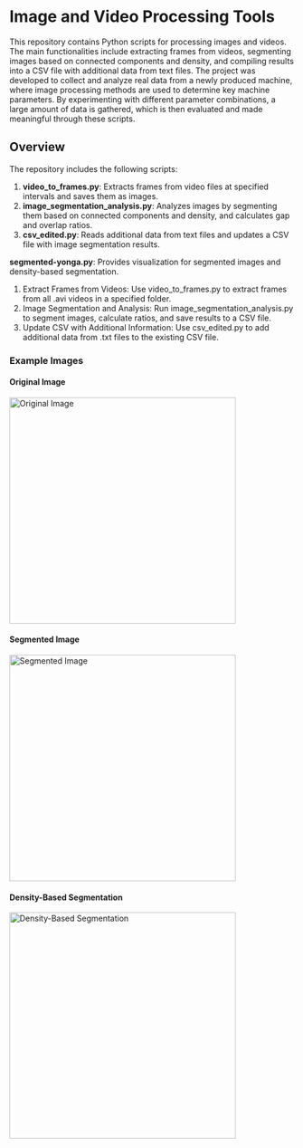 # Image and Video Processing Tools
This repository contains Python scripts for processing images and videos. The main functionalities include extracting frames from videos, segmenting images based on connected components and density, and compiling results into a CSV file with additional data from text files. The project was developed to collect and analyze real data from a newly produced machine, where image processing methods are used to determine key machine parameters. By experimenting with different parameter combinations, a large amount of data is gathered, which is then evaluated and made meaningful through these scripts.

## Overview

The repository includes the following scripts:

1. **video_to_frames.py**: Extracts frames from video files at specified intervals and saves them as images.
2. **image_segmentation_analysis.py**: Analyzes images by segmenting them based on connected components and density, and calculates gap and overlap ratios.
3. **csv_edited.py**: Reads additional data from text files and updates a CSV file with image segmentation results.

**segmented-yonga.py**: Provides visualization for segmented images and density-based segmentation.

1. Extract Frames from Videos: Use video_to_frames.py to extract frames from all .avi videos in a specified folder.
2. Image Segmentation and Analysis: Run image_segmentation_analysis.py to segment images, calculate ratios, and save results to a CSV file.
3.  Update CSV with Additional Information: Use csv_edited.py to add additional data from .txt files to the existing CSV file.

### Example Images
#### Original Image
<img src="https://github.com/user-attachments/assets/17495eb7-54b8-4bef-beb8-f516b582a02d" alt="Original Image" width="400"/>

#### Segmented Image
<img src="https://github.com/user-attachments/assets/34d2c135-e453-4833-aa70-73e9e6063da5" alt="Segmented Image" width="400"/>

#### Density-Based Segmentation
<img src="https://github.com/user-attachments/assets/e0ee375b-4f14-469c-b27b-327b2a15a76f" alt="Density-Based Segmentation" width="400"/>




